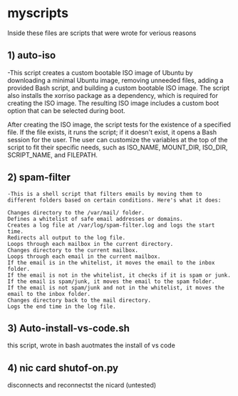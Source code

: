 # myscripts
Inside these files are scripts that were wrote for verious reasons

## 1) auto-iso 
  -This script creates a custom bootable ISO image of Ubuntu by downloading a minimal Ubuntu image, removing unneeded files, adding a 
  provided Bash script, and building a custom bootable ISO image. The script also installs the xorriso package as a dependency, which is required
  for creating the ISO image. The resulting ISO image includes a custom boot option that can be selected during boot.

  After creating the ISO image, the script tests for the existence of a specified file. If the file exists, it runs the script; if it doesn't exist,
  it opens a Bash session for the user. The user can customize the variables at the top of the script to fit their specific needs, such as ISO_NAME, 
  MOUNT_DIR, ISO_DIR, SCRIPT_NAME, and FILEPATH.
 
 ## 2) spam-filter
    -This is a shell script that filters emails by moving them to different folders based on certain conditions. Here's what it does:

    Changes directory to the /var/mail/ folder.
    Defines a whitelist of safe email addresses or domains.
    Creates a log file at /var/log/spam-filter.log and logs the start time.
    Redirects all output to the log file.
    Loops through each mailbox in the current directory.
    Changes directory to the current mailbox.
    Loops through each email in the current mailbox.
    If the email is in the whitelist, it moves the email to the inbox folder.
    If the email is not in the whitelist, it checks if it is spam or junk.
    If the email is spam/junk, it moves the email to the spam folder.
    If the email is not spam/junk and not in the whitelist, it moves the email to the inbox folder.
    Changes directory back to the mail directory.
    Logs the end time in the log file.


## 3) Auto-install-vs-code.sh
this script, wrote in bash auotmates the install of vs code

## 4) nic card shutof-on.py
disconnects and reconnectst the nicard (untested)

